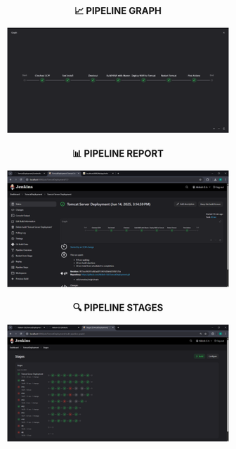 <div class="spacer">
  <h2>📈 PIPELINE GRAPH</h2>
  <img src="result/pipeline graph.png" class="img-responsive" width="1000" alt="Pipeline Graph"/>
</div>

<div class="spacer">
  <h2>📊 PIPELINE REPORT</h2>
  <img src="result/report.png" class="img-responsive" width="1000" alt="Pipeline Report"/>
</div>

<div class="spacer">
  <h2>🔍 PIPELINE STAGES</h2>
  <img src="result/stages.png" class="img-responsive" width="1000" alt="Pipeline Stages"/>
</div>

<style>
  .spacer {
    margin-bottom: 30px;
    text-align: center;
  }
  .img-responsive {
    max-width: 100%;
    height: auto;
  }
</style>
